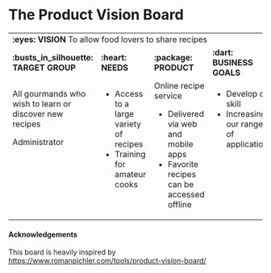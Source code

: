 # The Product Vision Board

<table style="width:100%">
  <tr>
    <td colspan="4">
        <strong>:eyes: VISION</strong> To allow food lovers to share recipes
    </td>
  </tr>
  <tr>
    <td>
        <strong>:busts_in_silhouette: TARGET GROUP</strong>
    </td>
    <td>
        <strong>:heart: NEEDS</strong>
    </td>
    <td>
        <strong>:package: PRODUCT</strong>
    </td>
    <td>
        <strong>:dart: BUSINESS GOALS</strong>
    </td>
  </tr>
  <tr>
    <td style="vertical-align: top;">
        <p>All gourmands who wish to learn or discover new recipes</p>
        <p>Administrator</p>
    </td>
    <td style="vertical-align: top;">
        <ul>
            <li>Access to a large variety of recipes</li>
            <li>Training for amateur cooks</li>
        </ul>
    </td>
    <td style="vertical-align: top;">
        Online recipe service
        <ul>
            <li>Delivered via web and mobile apps</li>
            <li>Favorite recipes can be accessed offline</li>
        </ul>
    </td>
    <td style="vertical-align: top;">
        <ul>
            <li>Develop our skill</li>
            <li>Increasing our range of applications</li>
        </ul>
    </td>
  </tr>
</table>

#### Acknowledgements
This board is heavily inspired by https://www.romanpichler.com/tools/product-vision-board/
